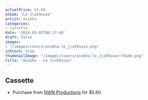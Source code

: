 ```yaml
---
actualPrice: $5.60
album: "Le J\xE9suve"
artist: Asubha
categories:
- Cassette
date: '2024-03-01T06:17:40'
draft: false
images:
- "/images/covers/asubha-le_j\xE9suve.png"
inStock: true
thumbnailImage: "/images/covers/asubha-le_j\xE9suve-thumb.png"
title: "Asubha - Le J\xE9suve"
---
```


## Cassette
* Purchase from [NWN Productions](http://shop.nwnprod.com/index.php?route=product/product&path=73&product_id=3969&sort=pd.name&order=ASC) for $5.60
